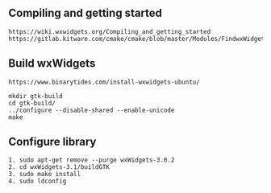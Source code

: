 
## Compiling and getting started
    https://wiki.wxwidgets.org/Compiling_and_getting_started
    https://gitlab.kitware.com/cmake/cmake/blob/master/Modules/FindwxWidgets.cmake#L38


## Build wxWidgets
    https://www.binarytides.com/install-wxwidgets-ubuntu/

    mkdir gtk-build
    cd gtk-build/
    ../configure --disable-shared --enable-unicode
    make

## Configure library
    1. sudo apt-get remove --purge wxWidgets-3.0.2
    2. cd wxWidgets-3.1/buildGTK
    3. sudo make install
    4. sudo ldconfig

